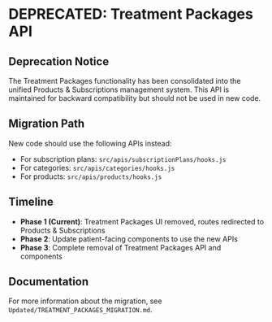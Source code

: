 # DEPRECATED: Treatment Packages API

## Deprecation Notice

The Treatment Packages functionality has been consolidated into the unified Products & Subscriptions management system. This API is maintained for backward compatibility but should not be used in new code.

## Migration Path

New code should use the following APIs instead:

- For subscription plans: `src/apis/subscriptionPlans/hooks.js`
- For categories: `src/apis/categories/hooks.js`
- For products: `src/apis/products/hooks.js`

## Timeline

- **Phase 1 (Current)**: Treatment Packages UI removed, routes redirected to Products & Subscriptions
- **Phase 2**: Update patient-facing components to use the new APIs
- **Phase 3**: Complete removal of Treatment Packages API and components

## Documentation

For more information about the migration, see `Updated/TREATMENT_PACKAGES_MIGRATION.md`.
